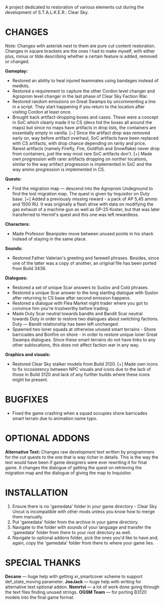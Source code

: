 A project dedicated to restoration of various elements cut during the development of S.T.A.L.K.E.R.: Clear Sky.

CHANGES
=======
Note: Changes with asterisk next to them are pure cut content restoration. Changes in square brackets are the ones I had to make myself, with either plus, minus or tilde describing whether a certain feature is added, removed or changed.

**Gameplay:**
* Restored an ability to heal injured teammates using bandages instead of medkits.
* Restored a requirement to capture the other Cordon level changer and Agroprom level changer in the last phase of Clear Sky Faction War.
* Restored random emissions on Great Swamps by uncommenting a line in a script. They start happening if you return to the location after visiting Cordon at least once.
* Brought back artifact-dropping boxes and cases. These were a concept in SoC which clearly made it to CS (devs hid the boxes all around the maps) but since no maps have artifacts in drop lists, the containers are essentially empty in vanilla.
[~] Since the artifact drop was removed early on, way before artifact overhaul, SoC artifacts have been replaced with CS artifacts, with drop chance depending on rarity and price. Rarest artifacts (namely Firefly, Fire, Goldfish and Snowflake) never drop from containers, just the way most rare SoC artifacts don't.
[+] Made own progression with rarer artifacts dropping on norther locations, similar to the way artifact progression is implemented in SoC and the way ammo progression is implemented in CS.

**Quests:**
* Find the migration map — descend into the Agroprom Undeground to find the lost migration map. The quest is given by Inquisitor on Duty base.
[+] Added a previously missing reward - a pack of AP 5,45 ammo and 1500 RU. It was originally a flash drive with data on modifying the gas exhaust of a machine gun as well as GP-25 Koster, but that was later transferred to Hermit's quest and this one was left rewardless.

**Characters:**
* Made Professor Beanpolev move between unused points in his shack instead of staying in the same place.

**Sounds:**
* Restored Father Valerian's greeting and farewell phrases. Besides, since one of the latter was a copy of another, an original file has been ported from Build 3436.

**Dialogues:**
* Restored a set of unique Scar answers to Suslov and Cold phrases.
* Restored a unique Scar answer to the long starting dialogue with Suslov after returning to CS base after second emission happens.
* Restored a dialogue with Flea Market night trader where you got to convince him you're trustworthy before trading.
* Made Duty Scar neutral towards bandits and Bandit Scar neutral towards Duty in order to restore two dialogues about switching factions. Duty — Bandit relationship has been left unchanged.
* Spawned two loner squads at otherwise unused smart terrains - Shore barricades and Bonfire on shore - in order to restore unique loner Great Swamps dialogues. Since these smart terrains do not have links to any other sublocations, this does not affect faction war in any way.

**Graphics and visuals:**
* Restored Clear Sky stalker models from Build 3120.
[+] Made own icons to fix incosistency between NPC visuals and icons due to the lack of those in Build 3120 and lack of any further builds where these icons might be present.

BUGFIXES
=======
* Fixed the game crashing when a squad occupies shore barricades smart terrain due to animation name typo.

OPTIONAL ADDONS
=======
**Alternative Text:**
Changes raw development text written by programmers for the cut quests to the one that is way richer in details. This is the way the text would have been if game designers were ever rewriting it for final game.
It changes the dialogue of getting the quest on retrieving the migration map and the dialogue of giving the map to Inquisitor.

INSTALLATION
=======
1. Ensure there is no 'gamedata' folder in your game directory - Clear Sky Uncut is incompatible with other mods unless you know how to merge them manually.
2. Put 'gamedata' folder from the archive in your game directory.
3. Navigate to the folder with sounds of your language and transfer the 'gamedata' folder from there to your root directory as well.
4. Navigate to optional addons folder, pick the ones you'd like to have and, again, copy the 'gamedata' folder from there to where your game lies.

SPECIAL THANKS
=======
**Decane** — huge help with getting xr_smartcover scheme to support def_state_moving parameter.
**JoeJack** — huge help with writing for alternative text optional addon.
**Nemrtvi** — a lot of work done going through the text files finding unused strings.
**OGSM Team** — for porting B3120 models into the final game format.